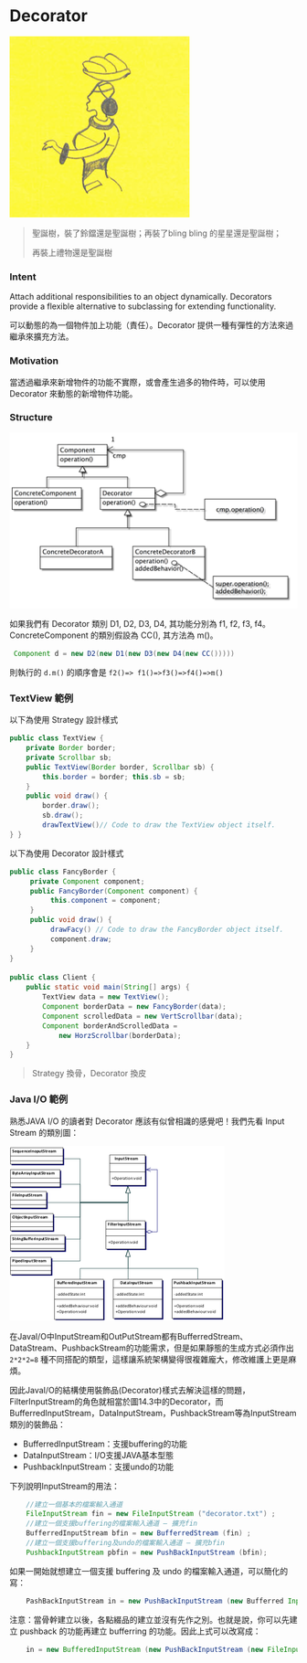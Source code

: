 # Decorator

![Decorator](images/comics/decorator.png)

> 聖誕樹，裝了鈴鐺還是聖誕樹；再裝了bling bling 的星星還是聖誕樹；
> 
> 再裝上禮物還是聖誕樹

### Intent
Attach additional responsibilities to an object dynamically. Decorators provide a flexible alternative to subclassing for extending functionality.

可以動態的為一個物件加上功能（責任）。Decorator 提供一種有彈性的方法來過繼承來擴充方法。

### Motivation
當透過繼承來新增物件的功能不實際，或會產生過多的物件時，可以使用 Decorator 來動態的新增物件功能。

### Structure
![](images/dp/DecoratorStr.png)

如果我們有 Decorator 類別 D1, D2, D3, D4, 其功能分別為 f1, f2, f3, f4。ConcreteComponent 的類別假設為 CC(), 其方法為 m()。

```java
 Component d = new D2(new D1(new D3(new D4(new CC()))))
```

則執行的 `d.m()` 的順序會是 `f2()=> f1()=>f3()=>f4()=>m()`

### TextView 範例

以下為使用 Strategy 設計樣式

```java
public class TextView { 
    private Border border; 
    private Scrollbar sb; 
    public TextView(Border border, Scrollbar sb) { 
        this.border = border; this.sb = sb; 
    } 
    public void draw() { 
        border.draw(); 
        sb.draw(); 
        drawTextView()// Code to draw the TextView object itself. 
} } 
```

以下為使用 Decorator 設計樣式

```java
public class FancyBorder { 
     private Component component; 
     public FancyBorder(Component component) { 
          this.component = component; 
     } 
     public void draw() { 
          drawFacy() // Code to draw the FancyBorder object itself. 
          component.draw; 
     } 
} 

public class Client { 
    public static void main(String[] args) { 
        TextView data = new TextView(); 
        Component borderData = new FancyBorder(data); 
        Component scrolledData = new VertScrollbar(data); 
        Component borderAndScrolledData = 
            new HorzScrollbar(borderData); 
    } 
} 
```

> Strategy 換骨，Decorator 換皮

### Java I/O 範例

熟悉JAVA I/O 的讀者對 Decorator 應該有似曾相識的感覺吧！我們先看 Input Stream 的類別圖：

![Java I/O](images/dp/DecoratorJavaIO.png)

在JavaI/O中InputStream和OutPutStream都有BufferredStream、DataStream、PushbackStream的功能需求，但是如果靜態的生成方式必須作出 `2*2*2=8` 種不同搭配的類型，這樣讓系統架構變得很複雜龐大，修改維護上更是麻煩。


因此JavaI/O的結構使用裝飾品(Decorator)樣式去解決這樣的問題，FilterInputStream的角色就相當於圖14.3中的Decorator，而BufferredInputStream，DataInputStream，PushbackStream等為InputStream類別的裝飾品：

- BufferredInputStream：支援buffering的功能
- DataInputStream：I/O支援JAVA基本型態
- PushbackInputStream：支援undo的功能

下列說明InputStream的用法：

```java
    //建立一個基本的檔案輸入通道
    FileInputStream fin = new FileInputStream ("decorator.txt") ;
    //建立一個支援buffering的檔案輸入通道 – 擴充fin
    BufferredInputStream bfin = new BufferredStream (fin) ;
    //建立一個支援buffering及undo的檔案輸入通道 – 擴充bfin
    PushbackInputStream pbfin = new PushBackInputStream (bfin);
```

如果一開始就想建立一個支援 buffering 及 undo 的檔案輸入通道，可以簡化的寫：

```java
    PashBackInputStream in = new PushBackInputStream (new Bufferred InputStream (new FileInputStream ("decorator.txt"))) ;
```

注意：當骨幹建立以後，各點綴品的建立並沒有先作之別。也就是說，你可以先建立 pushback 的功能再建立 bufferring 的功能。因此上式可以改寫成：

```java
    in = new BufferedInputStream (new PushBackInputStream (new FileInputStream ("decorator.txt"))) ;
```



